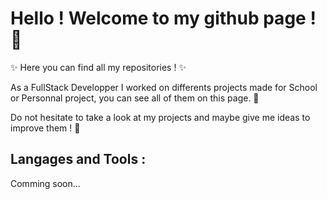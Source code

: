 # Hello ! Welcome to my github page ! 👋

✨ Here you can find all my repositories ! ✨

As a FullStack Developper I worked on differents projects made for School or Personnal project, you can see all of them on this page. 🔭

Do not hesitate to take a look at my projects and maybe give me ideas to improve them ! 👯


## Langages and Tools :

Comming soon...

